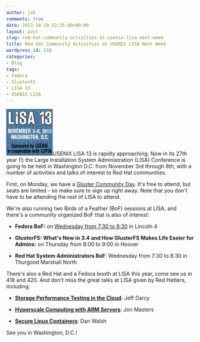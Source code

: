 ```yaml
---
author: jzb
comments: true
date: 2013-10-29 22:25:09+00:00
layout: post
slug: red-hat-community-activities-at-usenix-lisa-next-week
title: Red Hat Community Activities at USENIX LISA Next Week
wordpress_id: 518
categories:
- Blog
tags:
- Fedora
- GlusterFS
- LISA 13
- USENIX LISA
---
```


![USENIX LISA '13](/images/blog/lisa13_banner_lucky_125.png)USENIX LISA 13 is rapidly approaching. Now in its 27th year (!) the Large Installation System Administration (LISA) Conference is going to be held in Washington D.C. from November 3rd through 8th, with a number of activities and talks of interest to Red Hat communities.

First, on Monday, we have a [Gluster Community Day](https://glusterday-lisa.eventbrite.com/). It's free to attend, but seats are limited - so make sure to sign up right away. Note that you don't have to be attending the rest of LISA to attend.

We're also running two Birds of a Feather (BoF) sessions at LISA, and there's a community organized BoF that is also of interest:

	
  * **Fedora BoF:** on [Wednesday from 7:30 to 8:30](https://www.usenix.org/conference/lisa13/birds-feather-sessions#fedora) in Lincoln 4

	
  * **GlusterFS: What's New in 3.4 and How GlusterFS Makes Life Easier for Admins:** on Thursday from 8:00 to 9:00 in Hoover

	
  * **Red Hat System Administrators BoF**: Wednesday from 7:30 to 8:30 in Thurgood Marshall North

There's also a Red Hat and a Fedora booth at LISA this year, come see us in 418 and 420. And don't miss the great talks at LISA given by Red Hatters, including:

	
  * **[Storage Performance Testing in the Cloud](https://www.usenix.org/conference/lisa13/storage-performance-testing-cloud)**: Jeff Darcy

	
  * **[Hyperscale Computing with ARM Servers](https://www.usenix.org/conference/lisa13/hyperscale-computing-arm-servers)**: Jon Masters

	
  * **[Secure Linux Containers](https://www.usenix.org/conference/lisa13/secure-linux-containers-thu)**: Dan Walsh

See you in Washington, D.C.!
